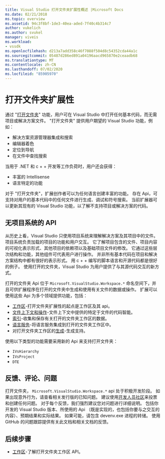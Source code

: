```yaml
---
title: Visual Studio 打开文件夹扩展性概述 |Microsoft Docs
ms.date: 02/21/2018
ms.topic: overview
ms.assetid: 94c3f8bf-1de3-40ea-aded-7f40c4b314c7
author: vukelich
ms.author: svukel
manager: viveis
ms.workload:
- vssdk
ms.openlocfilehash: d213a7add358c46f7088f504d8c54352cda44a1c
ms.sourcegitcommit: 05487d286ed891a04196aacd965870e2ceaadb68
ms.translationtype: MT
ms.contentlocale: zh-CN
ms.lasthandoff: 07/02/2020
ms.locfileid: "85905970"
---
```

# <a name="open-folder-extensibility"></a>打开文件夹扩展性

通过 "[打开文件夹](../ide/develop-code-in-visual-studio-without-projects-or-solutions.md)" 功能，用户可在 Visual Studio 中打开任何基本代码，而无需项目或解决方案文件。 "打开文件夹" 提供用户期望的 Visual Studio 功能，例如：

* 解决方案资源管理器集成和搜索
* 编辑器着色
* 定位到导航
* 在文件中查找搜索

当用于 .NET 和 c + + 开发等工作负荷时，用户还会获得：

* 丰富的 Intellisense
* 语言特定的功能

对于 "打开文件夹"，扩展创作者可以为任何语言创建丰富的功能。 存在 Api，可支持对用户的基本代码中的任何文件进行生成、调试和符号搜索。 当前扩展器可以更新其现有的 Visual Studio 功能，以了解不支持项目或解决方案的代码。

## <a name="an-api-without-project-systems"></a>无项目系统的 API

从历史上看，Visual Studio 只使用项目系统来理解解决方案及其项目中的文件。 项目系统负责加载的项目的功能和用户交互。 它了解项目包含的文件、项目内容的可视化表示形式、其他项目的依赖项以及基础项目文件的修改。 它通过这些层次结构和功能，其他组件可代表用户进行操作。 并非所有基本代码在项目和解决方案结构中都有很好的表示形式。 用 c + + 编写的脚本语言和开源代码都是很好的例子。 使用打开的文件夹，Visual Studio 为用户提供了与其源代码交互的新方式。

打开的文件夹 Api 位于 `Microsoft.VisualStudio.Workspace.*` 命名空间下，并且可供扩展程序在打开的文件夹中生成和使用有关文件的数据或操作。 扩展可以使用这些 Api 为多个领域提供功能，包括：

- [工作区](workspaces.md)-打开文件夹扩展性的起点是工作区及其 api。
- [文件上下文和操作](workspace-file-contexts.md)-文件上下文中提供的特定于文件的代码智能。
- [索引](workspace-indexing.md)-收集和保存有关打开的文件夹工作区的数据。
- [语言服务](workspace-language-services.md)-将语言服务集成到打开的文件夹工作区中。
- 对打开文件夹工作区的[生成](workspace-build.md)-生成支持。

使用以下类型的功能需要采用新的 Api 来支持打开文件夹：

- `IVsHierarchy`
- `IVsProject`
- `DTE`

## <a name="feedback-comments-issues"></a>反馈、评论、问题

打开文件夹， `Microsoft.VisualStudio.Workspace.*` api 处于积极开发阶段。 如果出现意外行为，请查看相关发行版的已知问题。 建议使用[开发人员社区](https://developercommunity.visualstudio.com)来投票和创建任何问题。 对于每个反馈，我们强烈建议您对问题进行详细说明。 包括你开发的 Visual Studio 版本、所使用的 Api （既是实现的，也包括你要与之交互的内容）、预期结果和实际结果。 如果可能，请包含 devenv.exe 进程的转储。 使用 GitHub 的问题跟踪提供有关此文档和相关文档的反馈。

## <a name="next-steps"></a>后续步骤

* [工作区](workspaces.md)-了解打开文件夹工作区 API。